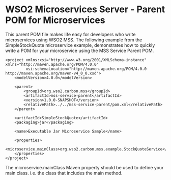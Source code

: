 # WSO2 Microservices Server - Parent POM for Microservices

This parent POM file makes life easy for developers who write microservices using WSO2 MSS. The following example
from the SimpleStockQuote microservice example, demonstrates how to quickly write a POM for your microservice using the
MSS Service Parent POM.

```
<project xmlns:xsi="http://www.w3.org/2001/XMLSchema-instance" xmlns="http://maven.apache.org/POM/4.0.0"
         xsi:schemaLocation="http://maven.apache.org/POM/4.0.0 http://maven.apache.org/maven-v4_0_0.xsd">
    <modelVersion>4.0.0</modelVersion>

    <parent>
        <groupId>org.wso2.carbon.mss</groupId>
        <artifactId>mss-service-parent</artifactId>
        <version>1.0.0-SNAPSHOT</version>
        <relativePath>../../mss-service-parent/pom.xml</relativePath>
    </parent>

    <artifactId>SimpleStockQuote</artifactId>
    <packaging>jar</packaging>

    <name>Executable Jar Microservice Sample</name>

    <properties>
        <microservice.mainClass>org.wso2.carbon.mss.example.StockQuoteService</microservice.mainClass>
    </properties>
</project>
```

The microservice.mainClass Maven property should be used to define your main class. i.e. the class that includes
the main method.
